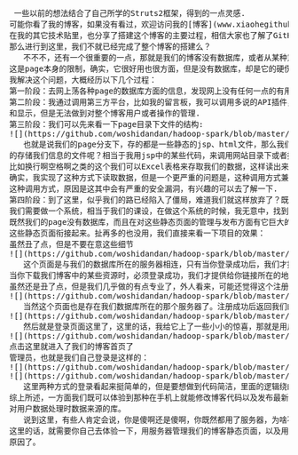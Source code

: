  <pre>
 一些以前的想法结合了自己所学的Struts2框架，得到的一点灵感.
可能你看了我的博客，如果没有看过，欢迎访问我的[博客](www.xiaohegithub.cn)，你也许觉得这个博客还不错，这样我们才有继续进行下去的动力？
在我的其它技术贴里，也分享了搭建这个博客的主要过程，相信大家也了解了GitHub中page的使用，又或者已经搭建了一个属于自己的GitHub的page主页。
那么进行到这里，我们不就已经完成了整个博客的搭建么？
   不不不，还有一个很重要的一点，那就是我们的博客没有数据库，或者从某种意义上说，没有后台。就比如一个用户注册和登录的功能，根本无法实现。
这是page本身的限制，确实，它很好用也很方面，但是没有数据库，却是它的硬伤。
我解决这个问题，大概经历以下几个过程：
第一阶段：去网上荡各种page的数据库方面的信息，发现网上没有任何一点的有用方法或者意见，如果你要用page，那就用不了数据库-_-!
第二阶段：我通过调用第三方平台，比如我的留言板，我可以调用多说的API插件，我所有的留言，都保存在第三方的数据库里，相当于我的博客只负责录入
和显示，但是无法做到对整个博客用户或者操作的管理.
第三阶段：我们可以先来看一下page目录下文件的结构:
![](https://github.com/woshidandan/hadoop-spark/blob/master/picture/struts1.png)
   也就是说我们的page分支下，存的都是一些静态的jsp、html文件，那么我们可否用在JavaScript中调用类似某些java的方法，来调用我们类似于数据库文件之类
的存储我们信息的文件呢？相当于我用jsp中的某些代码，来调用网站目录下或者指定目录下txt文件里的内容.这里面会有一个问题，那就是我们存储的数据的格式，
比如换行啊空格啊之类的这个我们可以Excel表格来存取我们的数据，这样读出来的时候，自然格式也符合了.
确实，我实现了这种方式下读取数据，但是一个更严重的问题是，这种调用方式兼容的浏览器只有windows自带的IE浏览器，chrome、360等等一切其他的浏览器都不允许
这种调用方式，原因是这其中会有严重的安全漏洞，有兴趣的可以去了解一下.
第四阶段：到了这里，似乎我们的路已经陷入了僵局，难道我们就这样放弃了？既然没有路，那我们就自己创造一条路。最近学校里在学的JAVAEE，到了期末尾声，
我们需要做一个系统，相当于我们的课设，在做这个系统的时候，我无意中，找到了解决方案：
既然我们的page没有数据库，而且在对这些静态页面的管理与发布方面有它巨大的优势，那我们就保存这种优势，把相关的数据库和后台用另一个服务器发布，然后通过
这些静态页面衔接起来。扯再多的也没用，我们直接来看一下项目的效果：
虽然丑了点，但是不要在意这些细节
![](https://github.com/woshidandan/hadoop-spark/blob/master/picture/struts2.png)
   这个页面是与我们的数据库所在的服务器相连，只有当你登录成功后，我们才提供给你我们的博客首页，当然，这里可以做的更优化一点，比如博客可以随便进，但是
当你下载我们博客中的某些资源时，必须登录成功，我们才提供给你链接所在的地址，当然这里少不了我们的注册用户的页面了:
虽然还是丑了点，但是我们几乎做的有点专业了，外人看来，可能还觉得这个注册页面挺专业的
![](https://github.com/woshidandan/hadoop-spark/blob/master/picture/struts3.png)
   当然这个页面也是存在我们数据库所在的那个服务器了。注册成功后返回我们的登录页面:
![](https://github.com/woshidandan/hadoop-spark/blob/master/picture/struts4.png)
   然后就是登录页面这里了，这里的话，我给它上了一些小小的惊喜，那就是用户登录是这样的：
![](https://github.com/woshidandan/hadoop-spark/blob/master/picture/struts5.png)
点击这里就进入了我们的博客首页了
管理员，也就是我们自己登录是这样的：
![](https://github.com/woshidandan/hadoop-spark/blob/master/picture/struts6.png)
![](https://github.com/woshidandan/hadoop-spark/blob/master/picture/struts7.png)
   这里两种方式的登录看起来挺简单的，但是要想做到代码简洁，里面的逻辑绕的还是挺有韵味的，有兴趣的可以去我提供的[项目源码](https://github.com/woshidandan/Struts/tree/master/Struts2/Struts2Blog)里看看.
综上所述，一方面我们既可以体验到那种在手机上就能修改博客代码以及发布最新动态把博客当成朋友圈用的便捷，又能获取到登录我们博客的用户的信息当成我们
对用户数据处理时数据来源的库。
   说到这里，有些人肯定会说，你是傻啊还是傻啊，你既然都用了服务器，为啥不把这些前端的静态页面也塞进服务器，统一在服务器管理呢，搞这么复杂干啥?
这里的话，就需要你自己去体验一下，用服务器管理我们的博客静态页面，以及用github的page管理我们静态页面的区别了，相信你会明白我在这扯这么一大堆的
原因了。
</pre>
